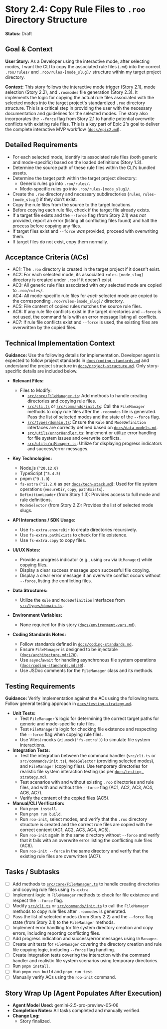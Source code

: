 # Story 2.4: Copy Rule Files to `.roo` Directory Structure

**Status:** Draft

## Goal & Context

**User Story:** As a Developer using the interactive mode, after selecting modes, I want the CLI to copy the associated rule files (`.md`) into the correct `.roo/rules/` and `.roo/rules-[mode_slug]/` structure within my target project directory.

**Context:** This story follows the interactive mode trigger (Story 2.1), mode selection (Story 2.2), and `.roomodes` file generation (Story 2.3). It implements the logic for copying the actual rule files associated with the selected modes into the target project's standardized `.roo` directory structure. This is a critical step in providing the user with the necessary documentation and guidelines for the selected modes. The story also incorporates the `--force` flag from Story 2.1 to handle potential overwrite conflicts with existing rule files. This is a key part of Epic 2's goal to deliver the complete interactive MVP workflow ([`docs/epic2.md`](docs/epic2.md:3)).

## Detailed Requirements

- For each selected mode, identify its associated rule files (both generic and mode-specific) based on the loaded definitions (Story 1.3).
- Determine the source path of these rule files within the CLI's bundled assets.
- Determine the target path within the target project directory:
    - Generic rules go into `.roo/rules/`.
    - Mode-specific rules go into `.roo/rules-[mode_slug]/`.
- Create the `.roo` directory and necessary subdirectories (`rules`, `rules-[mode_slug]`) if they don't exist.
- Copy the rule files from the source to the target locations.
- Before copying each rule file, check if the target file already exists.
- If a target file exists and the `--force` flag (from Story 2.1) was *not* provided, report an error (listing all conflicting files found) and halt the process before copying any files.
- If target files exist and `--force` *was* provided, proceed with overwriting them.
- If target files do not exist, copy them normally.

## Acceptance Criteria (ACs)

- AC1: The `.roo` directory is created in the target project if it doesn't exist.
- AC2: For each selected mode, its associated `rules-[mode_slug]` directory is created under `.roo` if it doesn't exist.
- AC3: All generic rule files associated with *any* selected mode are copied to `.roo/rules/`.
- AC4: All mode-specific rule files for *each* selected mode are copied to the corresponding `.roo/rules-[mode_slug]/` directory.
- AC5: File content of copied rules matches the source rule files.
- AC6: If any rule file conflicts exist in the target directories and `--force` is not used, the command fails with an error message listing all conflicts.
- AC7: If rule file conflicts exist and `--force` is used, the existing files are overwritten by the copied files.

## Technical Implementation Context

**Guidance:** Use the following details for implementation. Developer agent is expected to follow project standards in [`docs/coding-standards.md`](docs/coding-standards.md:0) and understand the project structure in [`docs/project-structure.md`](docs/project-structure.md:0). Only story-specific details are included below.

- **Relevant Files:**

  - Files to Modify:
    - [`src/core/FileManager.ts`](src/core/FileManager.ts:0): Add methods to handle creating directories and copying rule files.
    - [`src/cli.ts`](src/cli.ts:0) or [`src/commands/init.ts`](src/commands/init.ts:0): Call the `FileManager` methods to copy rule files after the `.roomodes` file is generated. Pass the list of selected modes and the state of the `--force` flag.
    - [`src/types/domain.ts`](src/types/domain.ts:0): Ensure the `Rule` and `ModeDefinition` interfaces are correctly defined based on [`docs/data-models.md`](docs/data-models.md:0).
    - [`src/utils/errorHandler.ts`](src/utils/errorHandler.ts:0): Implement or utilize error handling for file system issues and overwrite conflicts.
    - [`src/utils/uiManager.ts`](src/utils/uiManager.ts:0): Utilize for displaying progress indicators and success/error messages.

- **Key Technologies:**

  - Node.js (`^20.12.0`)
  - TypeScript (`^5.4.5`)
  - pnpm (`^9.1.0`)
  - `fs-extra` (`^11.2.0` as per [`docs/tech-stack.md`](docs/tech-stack.md:46)): Used for file system operations (`ensureDir`, `copy`, `pathExists`).
  - `DefinitionLoader` (from Story 1.3): Provides access to full mode and rule definitions.
  - `ModeSelector` (from Story 2.2): Provides the list of selected mode slugs.

- **API Interactions / SDK Usage:**

  - Use `fs-extra.ensureDir` to create directories recursively.
  - Use `fs-extra.pathExists` to check for file existence.
  - Use `fs-extra.copy` to copy files.

- **UI/UX Notes:**

  - Provide a progress indicator (e.g., using `ora` via `UiManager`) while copying files.
  - Display a clear success message upon successful file copying.
  - Display a clear error message if an overwrite conflict occurs without `--force`, listing the conflicting files.

- **Data Structures:**

  - Utilize the `Rule` and `ModeDefinition` interfaces from [`src/types/domain.ts`](src/types/domain.ts:0).

- **Environment Variables:**

  - None required for this story ([`docs/environment-vars.md`](docs/environment-vars.md:7)).

- **Coding Standards Notes:**

  - Follow standards defined in [`docs/coding-standards.md`](docs/coding-standards.md:0).
  - Ensure `FileManager` is designed to be injectable ([`docs/architecture.md:170`](docs/architecture.md:170)).
  - Use `async`/`await` for handling asynchronous file system operations ([`docs/coding-standards.md:50`](docs/coding-standards.md:50)).
  - Use JSDoc comments for the `FileManager` class and its methods.

## Testing Requirements

**Guidance:** Verify implementation against the ACs using the following tests. Follow general testing approach in [`docs/testing-strategy.md`](docs/testing-strategy.md:0).

- **Unit Tests:**
    - Test `FileManager`'s logic for determining the correct target paths for generic and mode-specific rule files.
    - Test `FileManager`'s logic for checking file existence and respecting the `--force` flag when copying rule files.
    - Use Vitest mocks (`vi.mock('fs-extra')`) to simulate file system interactions.
- **Integration Tests:**
    - Test the integration between the command handler (`src/cli.ts` or `src/commands/init.ts`), `ModeSelector` (providing selected modes), and `FileManager` (copying files). Use temporary directories for realistic file system interaction testing (as per [`docs/testing-strategy.md`](docs/testing-strategy.md:52)).
    - Test scenarios with and without existing `.roo` directories and rule files, and with and without the `--force` flag (AC1, AC2, AC3, AC4, AC6, AC7).
    - Verify the content of the copied files (AC5).
- **Manual/CLI Verification:**
    - Run `pnpm install`.
    - Run `pnpm run build`.
    - Run `roo-init`, select modes, and verify that the `.roo` directory structure is created and the correct rule files are copied with the correct content (AC1, AC2, AC3, AC4, AC5).
    - Run `roo-init` again in the same directory without `--force` and verify that it fails with an overwrite error listing the conflicting rule files (AC6).
    - Run `roo-init --force` in the same directory and verify that the existing rule files are overwritten (AC7).

## Tasks / Subtasks

- [ ] Add methods to [`src/core/FileManager.ts`](src/core/FileManager.ts:0) to handle creating directories and copying rule files using `fs-extra`.
- [ ] Implement logic in `FileManager` methods to check for file existence and respect the `--force` flag.
- [ ] Modify [`src/cli.ts`](src/cli.ts:0) or [`src/commands/init.ts`](src/commands/init.ts:0) to call the `FileManager` methods to copy rule files after `.roomodes` is generated.
- [ ] Pass the list of selected modes (from Story 2.2) and the `--force` flag state (from Story 2.1) to the `FileManager` methods.
- [ ] Implement error handling for file system directory creation and copy errors, including reporting conflicting files.
- [ ] Add progress indication and success/error messages using `UiManager`.
- [ ] Create unit tests for `FileManager` covering the directory creation and rule file copying logic, including `--force` flag handling.
- [ ] Create integration tests covering the interaction with the command handler and realistic file system scenarios using temporary directories.
- [ ] Run `pnpm install`.
- [ ] Run `pnpm run build` and `pnpm run test`.
- [ ] Manually verify ACs using the `roo-init` command.

## Story Wrap Up (Agent Populates After Execution)

- **Agent Model Used:** gemini-2.5-pro-preview-05-06
- **Completion Notes:** All tasks completed and manually verified.
- **Change Log:**
  - Story finalized.